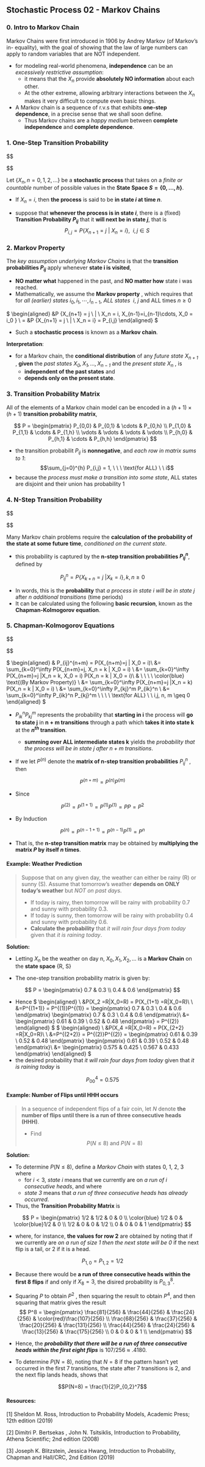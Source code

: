 ## Stochastic Process 02 - Markov Chains

### 0. Intro to Markov Chain
Markov Chains were first introduced in 1906 by Andrey Markov (of Markov’s in-
equality), with the goal of showing that the law of large numbers can apply to
random variables that are NOT independent.
- for modeling real-world phenomena, **independence** can be an *excessively restrictive assumption*:
  - it means that the $X_n$ provide **absolutely NO information** about each other.
  - At the other extreme, allowing arbitrary interactions between the $X_n$ makes it very difficult to compute even basic things.
- A Markov chain is a sequence of r.v.s that exhibits **one-step dependence**, in a precise sense that we shall soon
define. 
  - Thus Markov chains are a *happy medium* between **complete independence**
and **complete dependence**.
### 1. One-Step Transition Probability

$$

$$

Let $\{X_n , n = 0, 1, 2, . . .\}$ be a **stochastic process** that takes on a *finite or countable* number of possible values in the **State Space $S = \{0, ... , h\}$**.
- If $X_n = i$, then **the process** is said to be **in state $i$ at time $n$**.

- suppose that **whenever the process is in state $i$**, there is a (fixed) **Transition Probability $P_{ij}$** that it **will next be in state $j$**, that is 
  $$P_{i,j} = P \{X_{n+1} = j \ | \ X_n = i\}, \ \ i,j \in S$$


### 2. Markov Property
The *key assumption underlying Markov Chains* is that the **transition probabilities $P_{ij}$** apply whenever **state i is visited**, 
- **NO matter what** happened in the past, and **NO matter how** state i was reached.
- Mathematically, we assume the **Markov property** , which requires that   for *all (earlier) states* $i_0 , i_1 , \cdots , i_{n−1}$, *ALL states* $\ i, \ j$ and ALL times $n\geq0$

$
  \begin{aligned}
  &P \{X_{n+1} = j \ | \ X_n = i, X_{n-1}=i_{n-1}\cdots,  X_0 = i_0 \} \\
  = &P \{X_{n+1} = j \ | \ X_n = i\} = P_{i,j}
  \end{aligned}
$ 


- Such a **stochastic process** is known as a **Markov chain**.

**Interpretation**: 
- for a Markov chain, the **conditional distribution** of any *future state $X_{n+1}$* , **given** the *past states $X_0 , X_1 , . . . , X_{n−1}$* and the *present state $X_n$* , is 
  - **independent of the past states** and 
  - **depends only on the present state**.


### 3. Transition Probability Matrix

All of the elements of a Markov chain model can be encoded in a $(h+1) \times (h+1)$ **transition probability matrix**,
  
$$
P = 
\begin{pmatrix}
P_{0,0} & P_{0,1} & \cdots & P_{0,h} \\
P_{1,0} & P_{1,1} & \cdots & P_{1,h} \\
\vdots & \vdots & \vdots & \vdots \\
P_{h,0} & P_{h,1} & \cdots & P_{h,h} 
\end{pmatrix}
$$

- the transition probabilit $P_{ij}$ is **nonnegative**, and *each row in matrix sums to 1*:
  $$\sum_{j=0}^{h} P_{i,j} = 1, \ \ \ \text{for ALL} \ \ i$$
- because the *process must make a transition into some state*, ALL states are disjoint and their union has probability 1



### 4. N-Step Transition Probability

$$

$$

Many Markov chain problems require the **calculation of the probability of
the state at some future time**, *conditioned on the current state*. 
- this probability is captured by the **n-step transition probabilities $P_{ij}^n$**, defined by 

$$
P_{ij}^n = P\{X_{k+n} = j \ | X_k = i\},
k, n \geq 0
$$

-  In words, this is the **probability** that *a process in state i will be in state j*  after *n additional transitions* (time periods)
- It can be calculated using the following **basic recursion**, known as the **Chapman-Kolmogorov equation**.

### 5. Chapman-Kolmogorov Equations

$$

$$

$
\begin{aligned}
& P_{ij}^{n+m} = P(X_{n+m}=j | X_0 = i)\\
&=  \sum_{k=0}^\infty P(X_{n+m}=j, X_n = k | X_0 = i) \\
&=  \sum_{k=0}^\infty P(X_{n+m}=j |X_n = k, X_0 = i) P(X_n = k | X_0 = i)\\
  & \  \ \ \ \color{blue} \text{(By Markov Property)} \\
&=  \sum_{k=0}^\infty P(X_{n+m}=j |X_n = k) P(X_n = k | X_0 = i) \\
&= \sum_{k=0}^\infty P_{kj}^m P_{ik}^n \\
&= \sum_{k=0}^\infty P_{ik}^n P_{kj}^m \ \ \ \ \text{for ALL} \ \ i,j, n, m \geq 0
\end{aligned}
$

- $P_{ik}^n P_{kj}^m$ represents the probability that **starting in i** the process will **go to state j** in **n + m transitions** through a path which **takes it into state k** at the **$n^{th}$ transition**.
  - **summing over ALL intermediate states k** yields the *probability that the process will be in state j after $n + m$ transitions*.

- If we let $P^{(n)}$ denote the **matrix of n-step transition probabilities** $P_{ij}^n$ , then

$$
P^{(n+m)} = P^{(n)}  P^{(m)}
$$

- Since

$$
 P^{(2)} = P^{(1+1)} = P^{(1)}  P^{(1)} = P  P = P^2
$$

- By Induction

$$
 P^{(n)} = P^{(n-1+1)} = P^{(n-1)} P^{(1)} = P^n
$$

- That is, the **n-step transition matrix** may be obtained by **multiplying the matrix $P$ by itself $n$ times**.



#### Example: Weather Prediction
> Suppose that on any given day, the weather can either be rainy (R) or sunny (S). Assume that tomorrow’s weather **depends on ONLY today’s weather** but *NOT on past days*.
> - If today is rainy, then tomorrow will be rainy with probability 0.7 and sunny with probability 0.3.
> - If today is sunny, then tomorrow will be rainy with probability 0.4 and sunny with probability 0.6.
> - **Calculate the probability** that *it will rain four days from today* given that *it is raining today*.
>  

**Solution:**
- Letting $X_n$ be the weather on day n, $X_0 , X_1 , X_2 , . . .$ is a **Markov Chain** on the **state space** {R, S}

- The one-step transition probability matrix is given by:

$$
P = 
\begin{pmatrix}
0.7 & 0.3  \\
0.4 & 0.6 
\end{pmatrix}
$$
- Hence
$
\begin{aligned}
\\
&P(X_2 =R|X_0=R)
= P(X_{1+1} =R|X_0=R)\\
\\
&=P^{(1+1)} = P^{(1)}P^{(1)} = \begin{pmatrix}
0.7 & 0.3  \\
0.4 & 0.6 
\end{pmatrix}
\begin{pmatrix}
0.7 & 0.3  \\
0.4 & 0.6 
\end{pmatrix}\\
&=
\begin{pmatrix}
0.61 & 0.39  \\
0.52 & 0.48 
\end{pmatrix} = P^{(2)}
\end{aligned}
$
$
\begin{aligned}
\\
&P(X_4 =R|X_0=R)
= P(X_{2+2} =R|X_0=R)\\
\\
&=P^{(2+2)} = P^{(2)}P^{(2)} = \begin{pmatrix}
0.61 & 0.39  \\
0.52 & 0.48 
\end{pmatrix}
\begin{pmatrix}
0.61 & 0.39  \\
0.52 & 0.48 
\end{pmatrix}\\
&=
\begin{pmatrix}
0.575 & 0.425  \\
0.567 & 0.433 
\end{pmatrix}
\end{aligned}
$
- the desired probability that *it will rain four days from today* given that *it is raining today* is

$$P_{00}^4 = 0.575$$
#### Example: Number of Flips until HHH occurs
> In a sequence of independent flips of a fair coin, let $N$ denote **the number of flips until there is a run of three consecutive heads (HHH)**. 
> - Find $$P(N \leq 8) \ \text{and} \  P(N = 8)  $$

**Solution:**  
- To determine $P (N ≤ 8)$, define a *Markov Chain* with states 0, 1, 2, 3 where 
  - for $i < 3$, *state i* means that we currently are on *a run of i consecutive heads*,
and where
  - *state 3* means that *a run of three consecutive heads has already occurred*.
- Thus, the **Transition Probability Matrix** is

$$
P = 
\begin{pmatrix}
1/2 & 1/2 & 0 & 0 \\
\color{blue} 1/2 & 0 & \color{blue}1/2 & 0 \\
1/2 & 0 & 0 & 1/2 \\
0 & 0 & 0 & 1 
\end{pmatrix}
$$

- where, for instance, **the values for row 2** are obtained by noting that if we currently are *on a run of size 1 then the next state will be 0* if the next flip is a tail, or 2 if it is a head.

$$
P_{1,0} = P_{1,2} = 1/2
$$
- Because there would be **a run of three consecutive heads within the first 8 flips** if and only if $X_8 = 3$, the disired probability is $P_{0,3}^8$.
- Squaring $P$ to obtain $P^2$ , then squaring the result to obtain $P^4$, and then squaring that matrix gives the result
$$
P^8 = \begin{pmatrix}
\frac{81}{256} & \frac{44}{256} & \frac{24}{256} & \color{red}\frac{107}{256} \\
\frac{68}{256} & \frac{37}{256} & \frac{20}{256} & \frac{131}{256} \\
\frac{44}{256} & \frac{24}{256} & \frac{13}{256} & \frac{175}{256} \\
0 & 0 & 0 & 1 \\
\end{pmatrix}
$$

- Hence, the ***probability that there will be a run of three consecutive heads within the first eight flips*** is 107/256 ≈ .4180.

- To determine $P (N = 8)$, noting that $N = 8$ if the pattern hasn’t yet occurred in the first 7 transitions, the state after 7 transitions is 2, and the next flip lands heads, shows that

$$P(N=8) = \frac{1}{2}P_{0,2}^7$$


#### Resources:
[1] Sheldon M. Ross, Introduction to Probability Models, Academic Press; 12th edition (2019)

[2] Dimitri P. Bertsekas , John N. Tsitsiklis, Introduction to Probability, Athena Scientific; 2nd edition (2008)

[3] Joseph K. Blitzstein, Jessica Hwang, Introduction to Probability, Chapman and Hall/CRC, 2nd Edition (2019)
